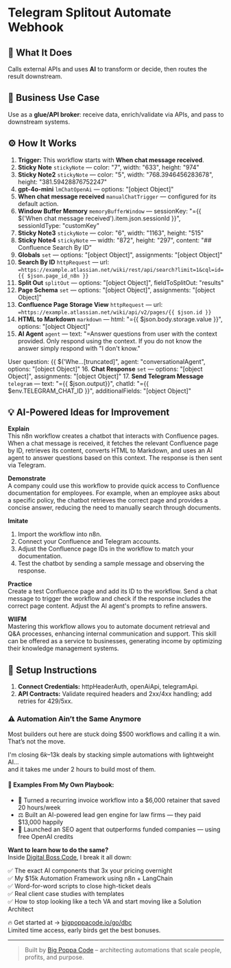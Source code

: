 # Telegram Splitout Automate Webhook
## 🚀 What It Does
Calls external APIs and uses **AI** to transform or decide, then routes the result downstream.

## 💼 Business Use Case
Use as a **glue/API broker**: receive data, enrich/validate via APIs, and pass to downstream systems.

## ⚙️ How It Works
1. **Trigger:** This workflow starts with **When chat message received**.
2. **Sticky Note** `stickyNote` — color: "7", width: "633", height: "974"
3. **Sticky Note2** `stickyNote` — color: "5", width: "768.3946456283678", height: "381.59428876752247"
4. **gpt-4o-mini** `lmChatOpenAi` — options: "[object Object]"
5. **When chat message received** `manualChatTrigger` — configured for its default action.
6. **Window Buffer Memory** `memoryBufferWindow` — sessionKey: "={{ $('When chat message received').item.json.sessionId }}", sessionIdType: "customKey"
7. **Sticky Note3** `stickyNote` — color: "6", width: "1163", height: "515"
8. **Sticky Note4** `stickyNote` — width: "872", height: "297", content: "## Confluence Search By ID"
9. **Globals** `set` — options: "[object Object]", assignments: "[object Object]"
10. **Search By ID** `httpRequest` — url: `=https://example.atlassian.net/wiki/rest/api/search?limit=1&cql=id={{ $json.page_id_n8n }}`
11. **Split Out** `splitOut` — options: "[object Object]", fieldToSplitOut: "results"
12. **Page Schema** `set` — options: "[object Object]", assignments: "[object Object]"
13. **Confluence Page Storage View** `httpRequest` — url: `=https://example.atlassian.net/wiki/api/v2/pages/{{ $json.id }}`
14. **HTML to Markdown** `markdown` — html: "={{ $json.body.storage.value }}", options: "[object Object]"
15. **AI Agent** `agent` — text: "=Answer questions from user with the context provided.  Only respond using the context.  If you do not know the answer simply respond with "I don't know."

User question: {{ $('Whe…[truncated]", agent: "conversationalAgent", options: "[object Object]"
16. **Chat Response** `set` — options: "[object Object]", assignments: "[object Object]"
17. **Send Telegram Message** `telegram` — text: "={{ $json.output}}", chatId: "={{ $env.TELEGRAM_CHAT_ID }}", additionalFields: "[object Object]"

## 💡 AI-Powered Ideas for Improvement
**Explain**  
This n8n workflow creates a chatbot that interacts with Confluence pages. When a chat message is received, it fetches the relevant Confluence page by ID, retrieves its content, converts HTML to Markdown, and uses an AI agent to answer questions based on this context. The response is then sent via Telegram.

**Demonstrate**  
A company could use this workflow to provide quick access to Confluence documentation for employees. For example, when an employee asks about a specific policy, the chatbot retrieves the correct page and provides a concise answer, reducing the need to manually search through documents.

**Imitate**  
1. Import the workflow into n8n.
2. Connect your Confluence and Telegram accounts.
3. Adjust the Confluence page IDs in the workflow to match your documentation.
4. Test the chatbot by sending a sample message and observing the response.

**Practice**  
Create a test Confluence page and add its ID to the workflow. Send a chat message to trigger the workflow and check if the response includes the correct page content. Adjust the AI agent's prompts to refine answers.

**WIIFM**  
Mastering this workflow allows you to automate document retrieval and Q&A processes, enhancing internal communication and support. This skill can be offered as a service to businesses, generating income by optimizing their knowledge management systems.

## 🔧 Setup Instructions
1. **Connect Credentials:** httpHeaderAuth, openAiApi, telegramApi.
2. **API Contracts:** Validate required headers and 2xx/4xx handling; add retries for 429/5xx.

### ⚠️ Automation Ain’t the Same Anymore

Most builders out here are stuck doing $500 workflows and calling it a win.  
That’s not the move.  

I'm closing $6k–$13k deals by stacking simple automations with lightweight AI...  
and it takes me under 2 hours to build most of them.

#### 🧠 Examples From My Own Playbook:
- 🔁 Turned a recurring invoice workflow into a $6,000 retainer that saved 20 hours/week  
- ⚖️ Built an AI-powered lead gen engine for law firms — they paid $13,000 happily  
- 🚀 Launched an SEO agent that outperforms funded companies — using free OpenAI credits  

**Want to learn how to do the same?**  
Inside [Digital Boss Code](https://bigpoppacode.io/go/dbc), I break it all down:

✅ The exact AI components that 3x your pricing overnight  
✅ My $15k Automation Framework using n8n + LangChain  
✅ Word-for-word scripts to close high-ticket deals  
✅ Real client case studies with templates  
✅ How to stop looking like a tech VA and start moving like a Solution Architect  

🔥 Get started at → [bigpoppacode.io/go/dbc](https://bigpoppacode.io/go/dbc)  
Limited time access, early birds get the best bonuses.

---
> Built by [Big Poppa Code](https://bigpoppacode.io) – architecting automations that scale people, profits, and purpose.
